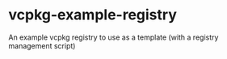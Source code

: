 # vcpkg-example-registry
An example vcpkg registry to use as a template (with a registry management script)
